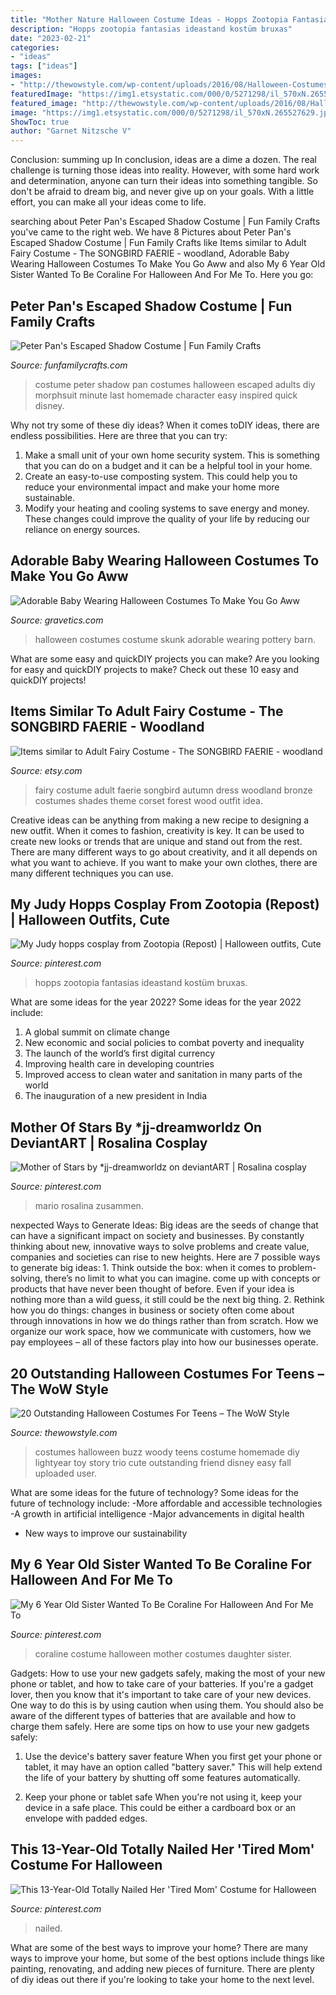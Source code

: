 ```yaml
---
title: "Mother Nature Halloween Costume Ideas - Hopps Zootopia Fantasias Ideastand Kostüm Bruxas"
description: "Hopps zootopia fantasias ideastand kostüm bruxas"
date: "2023-02-21"
categories:
- "ideas"
tags: ["ideas"]
images:
- "http://thewowstyle.com/wp-content/uploads/2016/08/Halloween-Costumes-For-Teens.jpg"
featuredImage: "https://img1.etsystatic.com/000/0/5271298/il_570xN.265527629.jpg"
featured_image: "http://thewowstyle.com/wp-content/uploads/2016/08/Halloween-Costumes-For-Teens.jpg"
image: "https://img1.etsystatic.com/000/0/5271298/il_570xN.265527629.jpg"
ShowToc: true
author: "Garnet Nitzsche V"
---
```



Conclusion: summing up
In conclusion, ideas are a dime a dozen. The real challenge is turning those ideas into reality. However, with some hard work and determination, anyone can turn their ideas into something tangible. So don't be afraid to dream big, and never give up on your goals. With a little effort, you can make all your ideas come to life.

	

		
searching about Peter Pan&#039;s Escaped Shadow Costume | Fun Family Crafts you've came to the right web. We have 8 Pictures about Peter Pan&#039;s Escaped Shadow Costume | Fun Family Crafts like Items similar to Adult Fairy Costume - The SONGBIRD FAERIE - woodland, Adorable Baby Wearing Halloween Costumes To Make You Go Aww and also My 6 Year Old Sister Wanted To Be Coraline For Halloween And For Me To. Here you go:
		
    
## Peter Pan&#039;s Escaped Shadow Costume | Fun Family Crafts

<img loading=lazy src="http://funfamilycrafts.com/wp-content/uploads/2013/10/Peter-Pan-Shadow-Costume-9-of-11.jpg" onerror="this.onerror=null;this.src='https://tse4.mm.bing.net/th?id=OIP.boevrqIclq5oIqiGT4LBYwHaNB&amp;pid=15.1';" alt="Peter Pan&#039;s Escaped Shadow Costume | Fun Family Crafts">

_Source: funfamilycrafts.com_

>costume peter shadow pan costumes halloween escaped adults diy morphsuit minute last homemade character easy inspired quick disney. 

	

Why not try some of these diy ideas?
When it comes toDIY ideas, there are endless possibilities. Here are three that you can try: 
1) Make a small unit of your own home security system. This is something that you can do on a budget and it can be a helpful tool in your home.
2) Create an easy-to-use composting system. This could help you to reduce your environmental impact and make your home more sustainable.
3) Modify your heating and cooling systems to save energy and money. These changes could improve the quality of your life by reducing our reliance on energy sources.

    
## Adorable Baby Wearing Halloween Costumes To Make You Go Aww

<img loading=lazy src="https://www.gravetics.com/wp-content/uploads/2017/07/Adorable-Pottery-Barn-baby-skunk-costume.jpg" onerror="this.onerror=null;this.src='https://tse4.mm.bing.net/th?id=OIP.Wbh3SecK4qf4iHMjksMzVgHaLH&amp;pid=15.1';" alt="Adorable Baby Wearing Halloween Costumes To Make You Go Aww">

_Source: gravetics.com_

>halloween costumes costume skunk adorable wearing pottery barn. 

	

What are some easy and quickDIY projects you can make?
Are you looking for easy and quickDIY projects to make? Check out these 10 easy and quickDIY projects!

    
## Items Similar To Adult Fairy Costume - The SONGBIRD FAERIE - Woodland

<img loading=lazy src="https://img1.etsystatic.com/000/0/5271298/il_570xN.265527629.jpg" onerror="this.onerror=null;this.src='https://tse3.mm.bing.net/th?id=OIP.mW6yCqV-YrTMk1LOSTArIQHaHa&amp;pid=15.1';" alt="Items similar to Adult Fairy Costume - The SONGBIRD FAERIE - woodland">

_Source: etsy.com_

>fairy costume adult faerie songbird autumn dress woodland bronze costumes shades theme corset forest wood outfit idea. 

	

Creative ideas can be anything from making a new recipe to designing a new outfit. When it comes to fashion, creativity is key. It can be used to create new looks or trends that are unique and stand out from the rest. There are many different ways to go about creativity, and it all depends on what you want to achieve. If you want to make your own clothes, there are many different techniques you can use.

    
## My Judy Hopps Cosplay From Zootopia (Repost) | Halloween Outfits, Cute

<img loading=lazy src="https://i.pinimg.com/736x/d9/a6/35/d9a6355892ed74fa22f03d7a7548203b.jpg" onerror="this.onerror=null;this.src='https://tse4.mm.bing.net/th?id=OIP.BKYtvs6dgotlKE_kMkvIyQHaLH&amp;pid=15.1';" alt="My Judy hopps cosplay from Zootopia (Repost) | Halloween outfits, Cute">

_Source: pinterest.com_

>hopps zootopia fantasias ideastand kostüm bruxas. 

	

What are some ideas for the year 2022?
Some ideas for the year 2022 include: 
1. A global summit on climate change 
2. New economic and social policies to combat poverty and inequality 
3. The launch of the world’s first digital currency 
4. Improving health care in developing countries 
5. Improved access to clean water and sanitation in many parts of the world 
6. The inauguration of a new president in India 

    
## Mother Of Stars By *jj-dreamworldz On DeviantART | Rosalina Cosplay

<img loading=lazy src="https://i.pinimg.com/736x/7e/10/81/7e10815c5f40d0dbd637e73d9ec448c7--princess-peach-mario-bros.jpg" onerror="this.onerror=null;this.src='https://tse2.mm.bing.net/th?id=OIP.wjFRaTNoITil4OkwRZglngHaLH&amp;pid=15.1';" alt="Mother of Stars by *jj-dreamworldz on deviantART | Rosalina cosplay">

_Source: pinterest.com_

>mario rosalina zusammen. 

	

nexpected Ways to Generate Ideas:
Big ideas are the seeds of change that can have a significant impact on society and businesses. By constantly thinking about new, innovative ways to solve problems and create value, companies and societies can rise to new heights. Here are 7 possible ways to generate big ideas: 1. Think outside the box: when it comes to problem-solving, there’s no limit to what you can imagine. come up with concepts or products that have never been thought of before. Even if your idea is nothing more than a wild guess, it still could be the next big thing. 2. Rethink how you do things: changes in business or society often come about through innovations in how we do things rather than from scratch. How we organize our work space, how we communicate with customers, how we pay employees – all of these factors play into how our businesses operate.

    
## 20 Outstanding Halloween Costumes For Teens – The WoW Style

<img loading=lazy src="http://thewowstyle.com/wp-content/uploads/2016/08/Halloween-Costumes-For-Teens.jpg" onerror="this.onerror=null;this.src='https://tse3.mm.bing.net/th?id=OIP.2NH-R6RxTd0cpIMuFziFCQHaJ3&amp;pid=15.1';" alt="20 Outstanding Halloween Costumes For Teens – The WoW Style">

_Source: thewowstyle.com_

>costumes halloween buzz woody teens costume homemade diy lightyear toy story trio cute outstanding friend disney easy fall uploaded user. 

	

What are some ideas for the future of technology?
Some ideas for the future of technology include: 
-More affordable and accessible technologies 
-A growth in artificial intelligence 
-Major advancements in digital health 
- New ways to improve our sustainability

    
## My 6 Year Old Sister Wanted To Be Coraline For Halloween And For Me To

<img loading=lazy src="https://i.pinimg.com/736x/a0/33/d7/a033d7a2101a8bfd801fa0d014657683.jpg" onerror="this.onerror=null;this.src='https://tse2.mm.bing.net/th?id=OIP.zu8CNiKlmE3W8J3TMnTK2gHaJ3&amp;pid=15.1';" alt="My 6 Year Old Sister Wanted To Be Coraline For Halloween And For Me To">

_Source: pinterest.com_

>coraline costume halloween mother costumes daughter sister. 

	

Gadgets: How to use your new gadgets safely, making the most of your new phone or tablet, and how to take care of your batteries.
If you're a gadget lover, then you know that it's important to take care of your new devices. One way to do this is by using caution when using them. You should also be aware of the different types of batteries that are available and how to charge them safely. Here are some tips on how to use your new gadgets safely: 
1) Use the device's battery saver feature When you first get your phone or tablet, it may have an option called "battery saver." This will help extend the life of your battery by shutting off some features automatically. 

2) Keep your phone or tablet safe When you're not using it, keep your device in a safe place. This could be either a cardboard box or an envelope with padded edges.

    
## This 13-Year-Old Totally Nailed Her &#039;Tired Mom&#039; Costume For Halloween

<img loading=lazy src="https://i.pinimg.com/736x/3e/b9/50/3eb950575fdb2454833c4172f66f22d4.jpg" onerror="this.onerror=null;this.src='https://tse2.mm.bing.net/th?id=OIP.g9F1Eu-W7YwTVUisflgD5QHaJ4&amp;pid=15.1';" alt="This 13-Year-Old Totally Nailed Her &#039;Tired Mom&#039; Costume for Halloween">

_Source: pinterest.com_

>nailed. 

	

What are some of the best ways to improve your home?
There are many ways to improve your home, but some of the best options include things like painting, renovating, and adding new pieces of furniture. There are plenty of diy ideas out there if you're looking to take your home to the next level.

